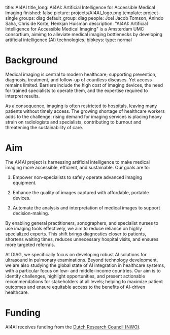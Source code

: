 title: AI4AI
title_long: AI4AI: Artificial Intelligence for Accessible Medical Imaging
finished: false
picture: projects/AI4AI_logo.png
template: project-single
groups: diag
default_group: diag
people: Joel Jacob Tomson, Anindo Saha, Chris de Korte, Henkjan Huisman
description: "AI4AI: Artificial Intelligence for Accessible Medical Imaging" is a Amsterdam UMC consortium, aimimg to alleviate medical imaging bottlenecks by developing artificial intelligence (AI) technologies.
bibkeys:
type: normal

# Background
Medical imaging is central to modern healthcare; supporting prevention, diagnosis, treatment, and follow-up of countless diseases. Yet access remains limited. Barriers include the high cost of imaging devices, the need for trained specialists to operate them, and the expertise required to interpret results.

As a consequence, imaging is often restricted to hospitals, leaving many patients without timely access. The growing shortage of healthcare workers adds to the challenge: rising demand for imaging services is placing heavy strain on radiologists and specialists, contributing to burnout and threatening the sustainability of care.

# Aim
The AI4AI project is harnessing artificial intelligence to make medical imaging more accessible, efficient, and sustainable. Our goals are to:

1. Empower non-specialists to safely operate advanced imaging equipment.
   
2. Enhance the quality of images captured with affordable, portable devices.
   
3. Automate the analysis and interpretation of medical images to support decision-making.

By enabling general practitioners, sonographers, and specialist nurses to use imaging tools effectively, we aim to reduce reliance on highly specialized experts. This shift brings diagnostics closer to patients, shortens waiting times, reduces unnecessary hospital visits, and ensures more targeted referrals.

At DIAG, we specifically focus on developing robust AI solutions for ultrasound in pulmonary examinations.
Beyond technology development, we are also studying the global state of AI integration in healthcare systems, with a particular focus on low- and middle-income countries. 
Our aim is to identify challenges, highlight opportunities, and present actionable recommendations for stakeholders at all levels; helping to maximize patient outcomes and ensure equitable access to the benefits of AI-driven healthcare.

# Funding
AI4AI receives funding from the [Dutch Research Council (NWO)](https://www.nwo.nl/en/).
